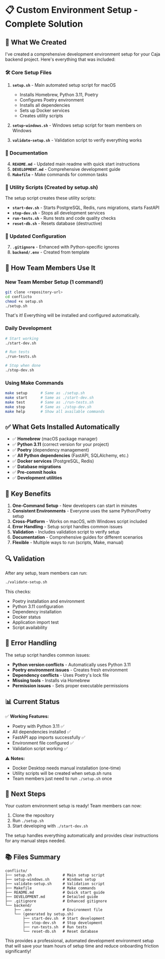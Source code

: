 # 📋 Custom Environment Setup - Complete Solution

## 🎯 What We Created

I've created a comprehensive development environment setup for your Caja backend project. Here's everything that was included:

### 🛠️ Core Setup Files

1. **`setup.sh`** - Main automated setup script for macOS
   - Installs Homebrew, Python 3.11, Poetry
   - Configures Poetry environment
   - Installs all dependencies
   - Sets up Docker services
   - Creates utility scripts

2. **`setup-windows.sh`** - Windows setup script for team members on Windows

3. **`validate-setup.sh`** - Validation script to verify everything works

### 📁 Documentation

4. **`README.md`** - Updated main readme with quick start instructions
5. **`DEVELOPMENT.md`** - Comprehensive development guide
6. **`Makefile`** - Make commands for common tasks

### 🔧 Utility Scripts (Created by setup.sh)

The setup script creates these utility scripts:

- **`start-dev.sh`** - Starts PostgreSQL, Redis, runs migrations, starts FastAPI
- **`stop-dev.sh`** - Stops all development services
- **`run-tests.sh`** - Runs tests and code quality checks
- **`reset-db.sh`** - Resets database (destructive)

### 📝 Updated Configuration

7. **`.gitignore`** - Enhanced with Python-specific ignores
8. **`backend/.env`** - Created from template

## 🚀 How Team Members Use It

### New Team Member Setup (1 command!)

```bash
git clone <repository-url>
cd conflicto
chmod +x setup.sh
./setup.sh
```

That's it! Everything will be installed and configured automatically.

### Daily Development

```bash
# Start working
./start-dev.sh

# Run tests
./run-tests.sh

# Stop when done
./stop-dev.sh
```

### Using Make Commands

```bash
make setup      # Same as ./setup.sh
make start      # Same as ./start-dev.sh
make test       # Same as ./run-tests.sh
make stop       # Same as ./stop-dev.sh
make help       # Show all available commands
```

## ✅ What Gets Installed Automatically

- ✅ **Homebrew** (macOS package manager)
- ✅ **Python 3.11** (correct version for your project)
- ✅ **Poetry** (dependency management)
- ✅ **All Python dependencies** (FastAPI, SQLAlchemy, etc.)
- ✅ **Docker services** (PostgreSQL, Redis)
- ✅ **Database migrations**
- ✅ **Pre-commit hooks**
- ✅ **Development utilities**

## 🎯 Key Benefits

1. **One-Command Setup** - New developers can start in minutes
2. **Consistent Environments** - Everyone uses the same Python/Poetry setup
3. **Cross-Platform** - Works on macOS, with Windows script included
4. **Error Handling** - Setup script handles common issues
5. **Validation** - Includes validation script to verify setup
6. **Documentation** - Comprehensive guides for different scenarios
7. **Flexible** - Multiple ways to run (scripts, Make, manual)

## 🔍 Validation

After any setup, team members can run:

```bash
./validate-setup.sh
```

This checks:
- Poetry installation and environment
- Python 3.11 configuration
- Dependency installation
- Docker status
- Application import test
- Script availability

## 🚨 Error Handling

The setup script handles common issues:

- **Python version conflicts** - Automatically uses Python 3.11
- **Poetry environment issues** - Creates fresh environment
- **Dependency conflicts** - Uses Poetry's lock file
- **Missing tools** - Installs via Homebrew
- **Permission issues** - Sets proper executable permissions

## 📊 Current Status

✅ **Working Features:**
- Poetry with Python 3.11 ✅
- All dependencies installed ✅
- FastAPI app imports successfully ✅
- Environment file configured ✅
- Validation script working ✅

⚠️ **Notes:**
- Docker Desktop needs manual installation (one-time)
- Utility scripts will be created when setup.sh runs
- Team members just need to run `./setup.sh` once

## 🎉 Next Steps

Your custom environment setup is ready! Team members can now:

1. Clone the repository
2. Run `./setup.sh`
3. Start developing with `./start-dev.sh`

The setup handles everything automatically and provides clear instructions for any manual steps needed.

## 📚 Files Summary

```
conflicto/
├── setup.sh              # Main setup script
├── setup-windows.sh      # Windows setup
├── validate-setup.sh     # Validation script
├── Makefile              # Make commands
├── README.md             # Quick start guide
├── DEVELOPMENT.md        # Detailed guide
├── .gitignore            # Enhanced gitignore
└── backend/
    ├── .env              # Environment file
    └── (generated by setup.sh)
        ├── start-dev.sh  # Start development
        ├── stop-dev.sh   # Stop development
        ├── run-tests.sh  # Run tests
        └── reset-db.sh   # Reset database
```

This provides a professional, automated development environment setup that will save your team hours of setup time and reduce onboarding friction significantly!
